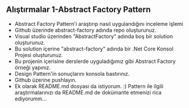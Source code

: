 
## Alıştırmalar 1-Abstract Factory Pattern
- Abstract Factory Pattern'i araştırıp nasıl uygulandığını inceleme işlemi
- Github üzerinde abstract-factory adında repo oluşturunuz.
- Visual studio üzerinden "AbstractFactory" adında boş bir solution oluşturunuz.
- Bu solution içerine "abstract-factory" adında bir .Net Core Konsol Projesi oluşturunuz.
- Bu projenin içerisine derslerde uyguladığımız gibi Abstract Factory örneği yapınız.
- Design Pattern'in sonuçlarını konsola bastırınız.
- Github üzerine pushlayın.
- Ek olarak README.md dosyası da istiyorum. :) Pattern ile ilgili araştırmalarınızı da README.md de dokümante etmenizi rica ediyorumm...

